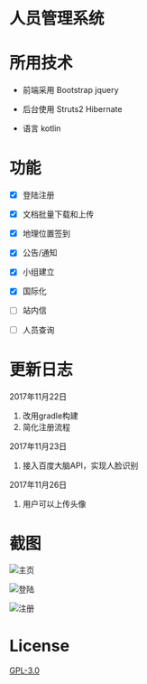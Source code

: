 # 人员管理系统


# 所用技术



- 前端采用 Bootstrap jquery
    
- 后台使用 Struts2 Hibernate

- 语言 kotlin

# 功能

- [x] 登陆注册
- [x] 文档批量下载和上传
- [x] 地理位置签到
- [x] 公告/通知
- [x] 小组建立
- [x] 国际化
- [ ] 站内信
- [ ] 人员查询


# 更新日志

2017年11月22日

1. 改用gradle构建
2. 简化注册流程

2017年11月23日

1. 接入百度大脑API，实现人脸识别

2017年11月26日

1. 用户可以上传头像

# 截图

![主页](http://7xt81u.com1.z0.glb.clouddn.com/index.png)

![登陆](http://7xt81u.com1.z0.glb.clouddn.com/login.png)

![注册](http://7xt81u.com1.z0.glb.clouddn.com/register.png)

# License

[GPL-3.0](https://github.com/youngxhui/work/blob/master/LICENSE)

